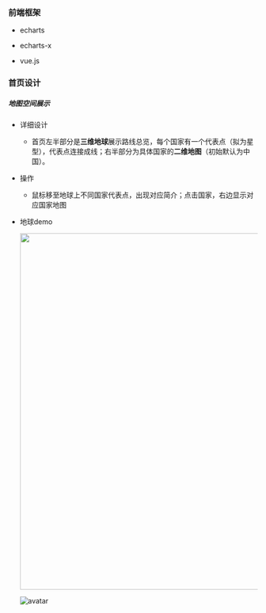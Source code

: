 ### 前端框架

- echarts

- echarts-x

- vue.js

  

### 首页设计

##### 地图空间展示

- 详细设计

  - 首页左半部分是**三维地球**展示路线总览，每个国家有一个代表点（拟为星型），代表点连接成线；右半部分为具体国家的**二维地图**（初始默认为中国）。

- 操作

  - 鼠标移至地球上不同国家代表点，出现对应简介；点击国家，右边显示对应国家地图

- 地球demo

  <img src="https://mybucket1-1258582997.cos.ap-guangzhou.myqcloud.com/earth_demo.png" style="width:720px;height=auto;">


  ![avatar](https://mybucket1-1258582997.cos.ap-guangzhou.myqcloud.com/earth_demo.png)













